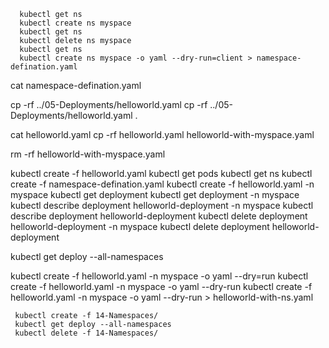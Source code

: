       kubectl get ns 
      kubectl create ns myspace
      kubectl get ns 
      kubectl delete ns myspace
      kubectl get ns 
      kubectl create ns myspace -o yaml --dry-run=client > namespace-defination.yaml
     
   cat namespace-defination.yaml 
  
   cp -rf ../05-Deployments/helloworld.yaml 
   cp -rf ../05-Deployments/helloworld.yaml .
   
   cat helloworld.yaml 
   cp -rf helloworld.yaml helloworld-with-myspace.yaml 
   
   rm -rf helloworld-with-myspace.yaml 
   
   kubectl create -f helloworld.yaml 
   kubectl get pods 
   kubectl get ns 
   kubectl create -f namespace-defination.yaml 
   kubectl create -f helloworld.yaml -n myspace
   kubectl get deployment 
   kubectl get deployment -n myspace
   kubectl describe deployment helloworld-deployment -n myspace
   kubectl describe deployment helloworld-deployment 
   kubectl delete deployment helloworld-deployment -n myspace
   kubectl delete deployment helloworld-deployment 
   
   kubectl get deploy --all-namespaces
   
   kubectl create -f helloworld.yaml -n myspace -o yaml --dry=run
   kubectl create -f helloworld.yaml -n myspace -o yaml --dry-run
   kubectl create -f helloworld.yaml -n myspace -o yaml --dry-run >  helloworld-with-ns.yaml
   
     kubectl create -f 14-Namespaces/
     kubectl get deploy --all-namespaces
     kubectl delete -f 14-Namespaces/
  